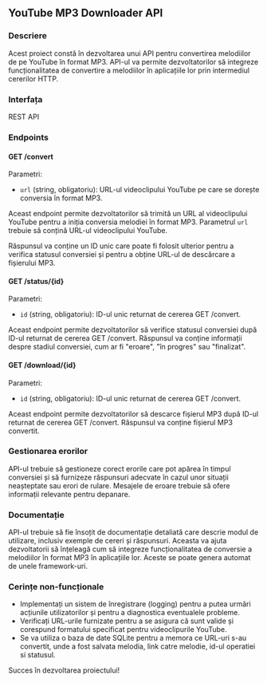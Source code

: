 ## YouTube MP3 Downloader API

### Descriere
Acest proiect constă în dezvoltarea unui API pentru convertirea melodiilor de pe YouTube în format MP3. API-ul va permite dezvoltatorilor să integreze funcționalitatea de convertire a melodiilor în aplicațiile lor prin intermediul cererilor HTTP.

### Interfața
REST API

### Endpoints
#### GET /convert
Parametri:
- `url` (string, obligatoriu): URL-ul videoclipului YouTube pe care se dorește conversia în format MP3.

Aceast endpoint permite dezvoltatorilor să trimită un URL al videoclipului YouTube pentru a iniția conversia melodiei în format MP3. Parametrul `url` trebuie să conțină URL-ul videoclipului YouTube.

Răspunsul va conține un ID unic care poate fi folosit ulterior pentru a verifica statusul conversiei și pentru a obține URL-ul de descărcare a fișierului MP3.

#### GET /status/{id}
Parametri:
- `id` (string, obligatoriu): ID-ul unic returnat de cererea GET /convert.

Aceast endpoint permite dezvoltatorilor să verifice statusul conversiei după ID-ul returnat de cererea GET /convert. Răspunsul va conține informații despre stadiul conversiei, cum ar fi "eroare", "în progres" sau "finalizat".

#### GET /download/{id}
Parametri:
- `id` (string, obligatoriu): ID-ul unic returnat de cererea GET /convert.

Aceast endpoint permite dezvoltatorilor să descarce fișierul MP3 după ID-ul returnat de cererea GET /convert. Răspunsul va conține fișierul MP3 convertit.

### Gestionarea erorilor
API-ul trebuie să gestioneze corect erorile care pot apărea în timpul conversiei și să furnizeze răspunsuri adecvate în cazul unor situații neașteptate sau erori de rulare. Mesajele de eroare trebuie să ofere informații relevante pentru depanare.

### Documentație
API-ul trebuie să fie însoțit de documentație detaliată care descrie modul de utilizare, inclusiv exemple de cereri și răspunsuri. Aceasta va ajuta dezvoltatorii să înțeleagă cum să integreze funcționalitatea de conversie a melodiilor în format MP3 în aplicațiile lor. Aceste se poate genera automat de unele framework-uri.

### Cerințe non-funcționale
- Implementați un sistem de înregistrare (logging) pentru a putea urmări acțiunile utilizatorilor și pentru a diagnostica eventualele probleme.
- Verificați URL-urile furnizate pentru a se asigura că sunt valide și corespund formatului specificat pentru videoclipurile YouTube.
- Se va utiliza o baza de date SQLite pentru a memora ce URL-uri s-au convertit, unde a fost salvata melodia, link catre melodie, id-ul operatiei si statusul.

Succes în dezvoltarea proiectului!